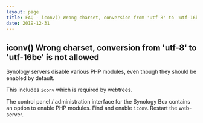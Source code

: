 ```yaml
---
layout: page
title: FAQ - iconv() Wrong charset, conversion from 'utf-8' to 'utf-16be' is not allowed
date: 2019-12-31
---
```


## iconv() Wrong charset, conversion from 'utf-8' to 'utf-16be' is not allowed

Synology servers disable various PHP modules, even though they should be enabled by default.

This includes `iconv` which is required by webtrees.

The control panel / administration interface for the Synology Box contains an option to
enable PHP modules.  Find and enable `iconv`.  Restart the web-server.
